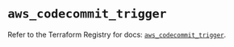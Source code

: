 # `aws_codecommit_trigger`

Refer to the Terraform Registry for docs: [`aws_codecommit_trigger`](https://registry.terraform.io/providers/hashicorp/aws/5.39.0/docs/resources/codecommit_trigger).
